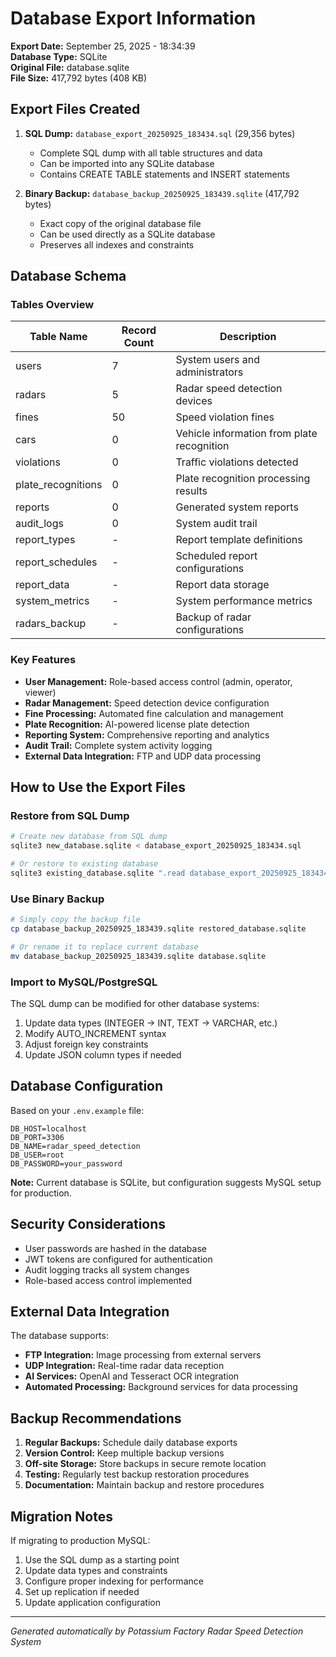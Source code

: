 # Database Export Information

**Export Date:** September 25, 2025 - 18:34:39  
**Database Type:** SQLite  
**Original File:** database.sqlite  
**File Size:** 417,792 bytes (408 KB)

## Export Files Created

1. **SQL Dump:** `database_export_20250925_183434.sql` (29,356 bytes)
   - Complete SQL dump with all table structures and data
   - Can be imported into any SQLite database
   - Contains CREATE TABLE statements and INSERT statements

2. **Binary Backup:** `database_backup_20250925_183439.sqlite` (417,792 bytes)
   - Exact copy of the original database file
   - Can be used directly as a SQLite database
   - Preserves all indexes and constraints

## Database Schema

### Tables Overview
| Table Name | Record Count | Description |
|------------|--------------|-------------|
| users | 7 | System users and administrators |
| radars | 5 | Radar speed detection devices |
| fines | 50 | Speed violation fines |
| cars | 0 | Vehicle information from plate recognition |
| violations | 0 | Traffic violations detected |
| plate_recognitions | 0 | Plate recognition processing results |
| reports | 0 | Generated system reports |
| audit_logs | 0 | System audit trail |
| report_types | - | Report template definitions |
| report_schedules | - | Scheduled report configurations |
| report_data | - | Report data storage |
| system_metrics | - | System performance metrics |
| radars_backup | - | Backup of radar configurations |

### Key Features
- **User Management:** Role-based access control (admin, operator, viewer)
- **Radar Management:** Speed detection device configuration
- **Fine Processing:** Automated fine calculation and management
- **Plate Recognition:** AI-powered license plate detection
- **Reporting System:** Comprehensive reporting and analytics
- **Audit Trail:** Complete system activity logging
- **External Data Integration:** FTP and UDP data processing

## How to Use the Export Files

### Restore from SQL Dump
```bash
# Create new database from SQL dump
sqlite3 new_database.sqlite < database_export_20250925_183434.sql

# Or restore to existing database
sqlite3 existing_database.sqlite ".read database_export_20250925_183434.sql"
```

### Use Binary Backup
```bash
# Simply copy the backup file
cp database_backup_20250925_183439.sqlite restored_database.sqlite

# Or rename it to replace current database
mv database_backup_20250925_183439.sqlite database.sqlite
```

### Import to MySQL/PostgreSQL
The SQL dump can be modified for other database systems:
1. Update data types (INTEGER → INT, TEXT → VARCHAR, etc.)
2. Modify AUTO_INCREMENT syntax
3. Adjust foreign key constraints
4. Update JSON column types if needed

## Database Configuration

Based on your `.env.example` file:
```env
DB_HOST=localhost
DB_PORT=3306
DB_NAME=radar_speed_detection
DB_USER=root
DB_PASSWORD=your_password
```

**Note:** Current database is SQLite, but configuration suggests MySQL setup for production.

## Security Considerations

- User passwords are hashed in the database
- JWT tokens are configured for authentication
- Audit logging tracks all system changes
- Role-based access control implemented

## External Data Integration

The database supports:
- **FTP Integration:** Image processing from external servers
- **UDP Integration:** Real-time radar data reception
- **AI Services:** OpenAI and Tesseract OCR integration
- **Automated Processing:** Background services for data processing

## Backup Recommendations

1. **Regular Backups:** Schedule daily database exports
2. **Version Control:** Keep multiple backup versions
3. **Off-site Storage:** Store backups in secure remote location
4. **Testing:** Regularly test backup restoration procedures
5. **Documentation:** Maintain backup and restore procedures

## Migration Notes

If migrating to production MySQL:
1. Use the SQL dump as a starting point
2. Update data types and constraints
3. Configure proper indexing for performance
4. Set up replication if needed
5. Update application configuration

---
*Generated automatically by Potassium Factory Radar Speed Detection System*
